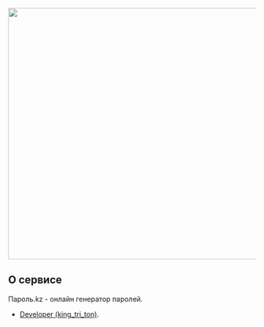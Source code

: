 <p align="center"><a href="https://пароль.kz" target="_blank"><img src="https://пароль.kz/assets/favicon/android-chrome-512x512.png" width="512"></a></p>

## О сервисе

Пароль.kz - онлайн генератор паролей.

- [Developer (king_tri_ton)](https://www.instagram.com/king_tri_ton/).
